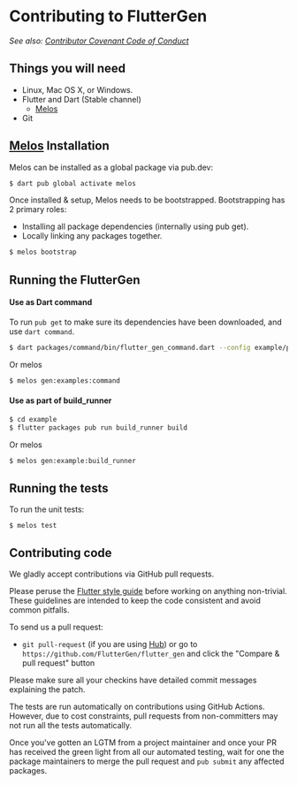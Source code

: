 # Contributing to FlutterGen

_See also: [Contributor Covenant Code of Conduct](https://github.com/FlutterGen/flutter_gen/blob/main/CODE_OF_CONDUCT.md)_

## Things you will need

- Linux, Mac OS X, or Windows.
- Flutter and Dart (Stable channel)
  - [Melos](https://melos.invertase.dev/)
- Git

## [Melos](https://melos.invertase.dev/getting-started) Installation

Melos can be installed as a global package via pub.dev:

```sh
$ dart pub global activate melos
```

Once installed & setup, Melos needs to be bootstrapped. Bootstrapping has 2 primary roles:

- Installing all package dependencies (internally using pub get).
- Locally linking any packages together.

```sh
$ melos bootstrap
```

## Running the FlutterGen

#### Use as Dart command

To run `pub get` to make sure its dependencies have been downloaded, and use `dart command`.

```sh
$ dart packages/command/bin/flutter_gen_command.dart --config example/pubspec.yaml
```

Or melos

```sh
$ melos gen:examples:command
```

#### Use as part of build_runner

```sh
$ cd example
$ flutter packages pub run build_runner build
```

Or melos

```sh
$ melos gen:example:build_runner
```

## Running the tests

To run the unit tests:

```
$ melos test
```

## Contributing code

We gladly accept contributions via GitHub pull requests.

Please peruse the
[Flutter style guide](https://github.com/flutter/flutter/wiki/Style-guide-for-Flutter-repo) before
working on anything non-trivial. These guidelines are intended to
keep the code consistent and avoid common pitfalls.

To send us a pull request:

- `git pull-request` (if you are using [Hub](http://github.com/github/hub/)) or
  go to `https://github.com/FlutterGen/flutter_gen` and click the
  "Compare & pull request" button

Please make sure all your checkins have detailed commit messages explaining the patch.

The tests are run automatically on contributions using GitHub Actions. However, due to
cost constraints, pull requests from non-committers may not run all the tests
automatically.

Once you've gotten an LGTM from a project maintainer and once your PR has received
the green light from all our automated testing, wait for one the package maintainers
to merge the pull request and `pub submit` any affected packages.
